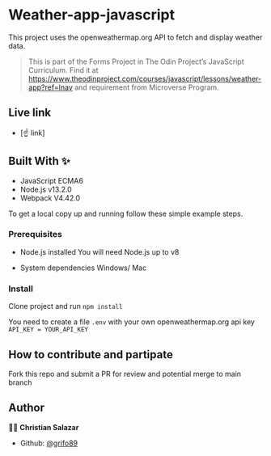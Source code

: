 # Weather-app-javascript
This project uses the openweathermap.org API to fetch and display weather data.

> This is part of the Forms Project in The Odin Project’s JavaScript Curriculum. Find it at https://www.theodinproject.com/courses/javascript/lessons/weather-app?ref=lnav and requirement from Microverse Program.


## Live link

* [☝ link]

## Built With ✨

- JavaScript ECMA6
- Node.js v13.2.0
- Webpack V4.42.0

To get a local copy up and running follow these simple example steps.

### Prerequisites
* Node.js installed
You will need Node.js up to v8

* System dependencies
Windows/ Mac


### Install
Clone project and run
`npm install`

You need to create a file `.env` with your own openweathermap.org api key
`API_KEY = YOUR_API_KEY`

## How to contribute and partipate
Fork this repo and submit a PR for review and potential merge to main branch



## Author

👨‍💻 **Christian Salazar**

- Github: [@grifo89](https://github.com/grifo89)
